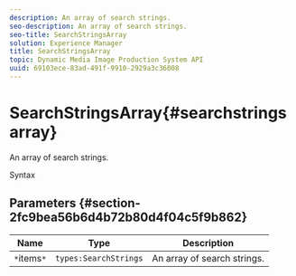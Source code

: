```yaml
---
description: An array of search strings.
seo-description: An array of search strings.
seo-title: SearchStringsArray
solution: Experience Manager
title: SearchStringsArray
topic: Dynamic Media Image Production System API
uuid: 69103ece-83ad-491f-9910-2929a3c36008
---
```


# SearchStringsArray{#searchstringsarray}

An array of search strings.

 Syntax 

## Parameters {#section-2fc9bea56b6d4b72b80d4f04c5f9b862}

|  Name  | Type  | Description  |
|---|---|---|
|  `*`items`*`  | `types:SearchStrings`  | An array of search strings.  |

